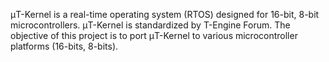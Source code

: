 μT-Kernel is a real-time operating system (RTOS) designed for 16-bit, 8-bit microcontrollers. μT-Kernel is standardized by T-Engine Forum.
The objective of this project is to port μT-Kernel to various microcontroller platforms (16-bits, 8-bits).